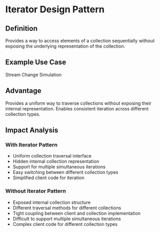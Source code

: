 # Iterator Design Pattern

## Definition
Provides a way to access elements of a collection sequentially without exposing the underlying representation of the collection.

## Example Use Case
Stream Change Simulation

## Advantage
Provides a uniform way to traverse collections without exposing their internal representation. Enables consistent iteration across different collection types.

## Impact Analysis

### With Iterator Pattern
- Uniform collection traversal interface
- Hidden internal collection representation
- Support for multiple simultaneous iterations
- Easy switching between different collection types
- Simplified client code for iteration

### Without Iterator Pattern
- Exposed internal collection structure
- Different traversal methods for different collections
- Tight coupling between client and collection implementation
- Difficult to support multiple simultaneous iterations
- Complex client code for different collection types
